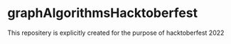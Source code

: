 # graphAlgorithmsHacktoberfest
This repositery is explicitly created for the purpose of hacktoberfest 2022
